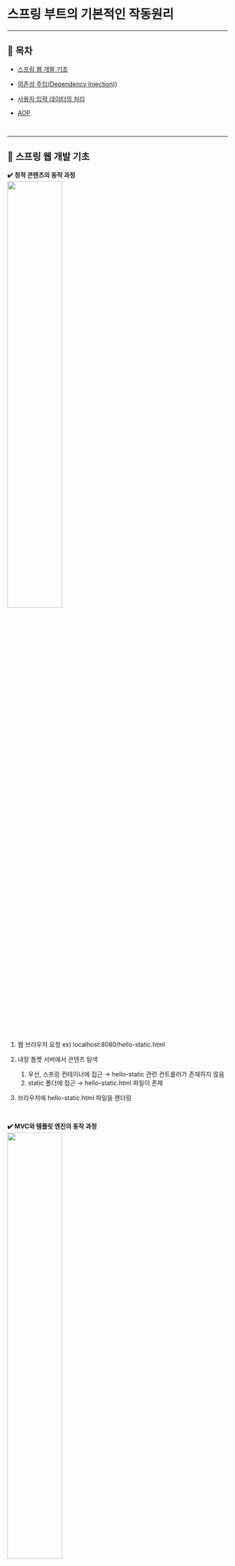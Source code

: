 # 스프링 부트의 기본적인 작동원리
---
## :mag_right: 목차
* [스프링 웹 개발 기초](#mag_right-스프링-웹-개발-기초)
 
* [의존성 주입(Dependency Injection)](#mag_right-의존성-주입dependency-injection))
 
* [사용자 입력 데이터의 처리](#mag_right-사용자-입력-데이터의-처리)

* [AOP](#mag_right-aop)
</br>

---
## :mag_right: 스프링 웹 개발 기초
**✔️ 정적 콘텐츠의 동작 과정**   
<img src="https://user-images.githubusercontent.com/61148914/129156622-900d0af3-62ff-4142-970b-2c2012aac849.png" width="50%">
1) 웹 브라우저 요청 ex) localhost:8080/hello-static.html

2) 내장 톰켓 서버에서 콘텐츠 탐색
    1. 우선, 스프링 컨테이너에 접근 → hello-static 관련 컨트롤러가 존재하지 않음
    2. static 폴더에 접근 → hello-static.html 파일이 존재
    
3) 브라우저에 hello-static.html 파일을 렌더링
</br>

**✔️ MVC와 템플릿 엔진의 동작 과정**   
<img src="https://blog.kakaocdn.net/dn/bfBysA/btqXTmxDRZO/01wenKdMkef6YwkKvdtDB1/img.png" width="50%">
1) 웹 브라우저 요청 ex) localhost:8080/hello-mvc?name=spring

2) 내장 톰켓 서버에서 콘텐츠 탐색
    1. 스프링 컨테이너에 접근 → 해당 url과 매핑된 컨트롤러가 존재
    2. 모델이 전달받은 데이터를 처리한 후, 템플릿 이름을 반환
    3. viewResolver는 해당 템플릿을 찾아 템플릿 엔진인 타임리프에게 전달
    
3) hello-template.html 파일로 변환 후, 브라우저로 전송
</br>

**✔️ API의 동작 과정**   
<img src="https://img1.daumcdn.net/thumb/R1280x0/?scode=mtistory2&fname=https%3A%2F%2Fblog.kakaocdn.net%2Fdn%2Fbizk8p%2FbtqXLfUfQ8q%2FgBHqJezHXHak8ji2Rgbnm1%2Fimg.png" width="50%">
1) 웹 브라우저 요청 ex) localhost:8080/hello-api

2) 내장 톰켓 서버에서 콘텐츠 탐색
    1. 스프링 컨테이너에 접근 → 해당 url과 매핑된 컨트롤러가 존재
    2. "@ResponseBody" 애너테이션이 있을 경우, viewResolver 대신에 HttpMessageConverter가 동작
    
3) 문자열 처리의 경우 StringHttpMessageConverter가 동작, 객체 처리의 경우 MappingJackson2HttpMessageConverter가 동작
</br>

---
## :mag_right: 의존성 주입(Dependency Injection)
**✔️ 의존성 주입이란?**   
```java
@Controller
public class MemberController {
    private final MemberService memberService;

    @Autowired
    public MemberController(MemberService memberService) {
        this.memberService = memberService;
    }
}
```
ㆍ 생성자에 "@Autowired" 애너테이션이 있으면 스프링이 연관된 객체를 스프링 컨테이너에서 찾아서 넣어준다.   
ㆍ 이렇게 객체 의존관계를 외부에서 넣어주는 것을 의존성 주입이하고 한다.   
</br>

**✔️ 컴포넌트 스캔을 통한 자동 의존관계 설정**
```java
@Service
public class MemberService {
    private final MemberRepository memberRepository;

    @Autowired
    public MemberService(MemberRepository memberRepository) {
        this.memberRepository = memberRepository;
    }
}
```
```java
@Repository
public class MemoryMemberRepository implements MemberRepository {}
```
ㆍ "@Component" 애너테이션이 있으면 스프링 빈으로 자동 등록된다.   
ㆍ "@Controller", "@Service", "@Repository" 애너테이션은 "@Component" 애너테이션을 포함하기 때문에 스프링 빈으로 자동 등록된다.   
</br>

**✔️ 자바 코드로 직접 스프링 빈 등록**
```java
@Configuration
public class SpringConfig {
    @Bean
    public MemberService memberService() {
        return new MemberService(memberRepository());
    }

    @Bean
    public MemberRepository memberRepository() {
        return new MemoryMemberRepository();
    }
}
```
ㆍ "@Bean" 애너테이션을 사용하여 개발자 직접 해당 클래스들을 스프링 빈으로 등록한다.   
</br>

---
## :mag_right: 사용자 입력 데이터의 처리
**✔️ 회원 등록 폼 HTML**
```html
<!DOCTYPE HTML>
<html xmlns:th="http://www.thymeleaf.org">
<body>
<div class="container">
    <form action="/members/new" method="post">
        <div class="form-group">
            <label for="name">이름</label>
            <input type="text" id="name" name="name" placeholder="이름을 입력하세요.">
        </div>
        <button type="submit">등록</button>
    </form>
</div> <!-- /container -->
</body>
</html>
```
ㆍ 사용자가 이름을 입력할 수 있는 폼 형식의 HTML 파일이다.   
ㆍ input 태그에 이름을 입력하고 등록 버튼을 눌렀을 때, "/members/new" 주소에 post 방식으로 전달된다.   
</br>

**✔️ 웹 화면에서 데이터를 전달 받을 폼 객체**
```java
public class MemberForm {
    private String name;

    public String getName() {
        return name;
    }
    
    public void setName(String name) {
        this.name = name;
    }
}
```
ㆍ 사용자가 입력한 이름 데이터와 매핑할 객체이다.   
</br>

**✔️ 컨트롤러를 통한 데이터의 처리**
```java
@PostMapping(value = "/members/new")
public String create(MemberForm form) {
    Member member = new Member();
    member.setName(form.getName());
    memberService.join(member);

    return "redirect:/";
}
```
ㆍ 컨트롤러 영역에서 post 방식의 "/members/new" 주소에 해당하는 메서드가 호출된다.   
ㆍ 매개 변수 form의 멤버 변수명과 사용자 입력 필드의 name 속성 값이 동일하면, form의 각 멤버 변수에 전달된 값들이 자동으로 매핑된다.   
</br>

---
## :mag_right: AOP
**✔️ AOP의 필요성**   
<img src="https://media.vlpt.us/images/kms9887/post/054686f2-da5f-4253-b676-582a4818555f/image.png" width="50%">

ㆍ 모든 메서드의 호출 시간을 측정하고 싶은 경우를 생각해본다.   
ㆍ 해결 방법은 위 사진과 같이 각 메서드마다 시간을 측정하는 로직을 작성하는 방법이 있다.   
ㆍ 이때, 시간을 측정하는 로직과 핵심 비즈니스의 로직이 섞여서 코드가 복잡해지고 유지보수가 어려워진다는 문제점이 발생한다.   
ㆍ 핵심 관심 사항(핵심 비즈니스 로직)과 공통 관심 사항(시간을 측정하는 로직)을 분리함으로써 이러한 문제점을 해결할 수 있다.   
</br>

**✔️ AOP를 통한 해결**   
<img src="https://media.vlpt.us/images/kms9887/post/49ecefcd-246c-48e3-aff4-8331127fb9e3/image.png" width="50%">

ㆍ 위 그림과 같이 핵심 관심 사항(핵심 비즈니스 로직)과 공통 관심 사항(시간을 측정하는 로직)을 분리한다.   
ㆍ 시간을 측정하는 로직을 공통 로직으로 만든 후 원하는 적용 대상을 선택해 준다.   
ㆍ 이와 같이 공통으로 처리해야 하는 기능들을 별도로 분리함으로써, 핵심 관심 사항을 깔끔하게 유지할 수 있고 변경이 필요하다면 공통으로 사용되는 로직만 변경해주면 된다.   
</br>

**✔️ AOP의 동작 과정**   
<img src="https://user-images.githubusercontent.com/61148914/130013774-ee122e70-3e73-4c49-aadf-6bd11469a1d3.png" width="50%">

ㆍ 위 사진은 AOP를 적용하기 전 각 클래스들의 호출 방식이다.   
ㆍ 각 클래스들은 Controller, Service, Repository 순으로 차례대로 호출된다.   

<img src="https://media.vlpt.us/images/kms9887/post/212080aa-3615-4282-9ccf-9f1576ad86e1/image.png" width="50%">

ㆍ 위 사진은 AOP를 적용한 후의 각 클래스들의 호출 방식이다.   
ㆍ 프록시를 생성하여 프록시를 먼저 호출한 후 프록시가 끝나고 나서 비로소 타겟이 호출되는 방식이다.   
ㆍ 프록시란 타겟을 감싸서 호출을 대신 받는 Wrapping Object이다.   
</br>

**✔️ AOP 적용**   
```java
@Component
@Aspect
public class TimeTraceAop {

    @Around("execution(* com.example.springboot..*(..))")
    public Object execute(ProceedingJoinPoint joinPoint) throws Throwable {
        long start = System.currentTimeMillis();

        System.out.println("START : " + joinPoint.toString());

        try {
            return joinPoint.proceed();
        } finally {
            long finish = System.currentTimeMillis();

            long timeMs = finish - start;

            System.out.println("END : " + joinPoint.toString() + " " + timeMs + "ms");
        }
    }
}
```
ㆍ "@Around" 애너테이션을 통해 타게팅할 범위를 설정해준다. 위 코드에서는 springboot 패키지 내부 전체를 대상으로 타게팅을 한 것이다.   
ㆍ joinPoint.proceed( ) 메서드를 이용하여, AOP가 적용된 다음 타겟을 호출함으로써 시간 측정을 한다.   
</br>
